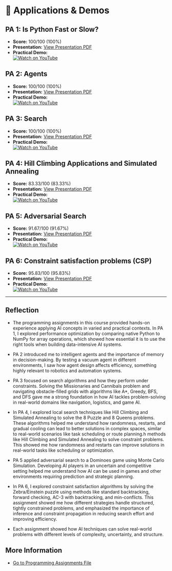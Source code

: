 # 🎥 Applications & Demos

## PA 1: Is Python Fast or Slow?
- **Score:** 100/100 (100%)
- **Presentation:** [View Presentation PDF](./project_presentations/Is_python_fast_or_slow_slides.pdf)
- **Practical Demo:**  
  [![Watch on YouTube](https://img.youtube.com/vi/XSlvegh3Rtw/0.jpg)](https://www.youtube.com/watch?v=XSlvegh3Rtw)

## PA 2: Agents
- **Score:** 100/100 (100%)
- **Presentation:** [View Presentation PDF](./project_presentations/Agents_and_Task_Management_Slides.pdf)
- **Practical Demo:**  
  [![Watch on YouTube](https://img.youtube.com/vi/cP1q-On0Ga8/0.jpg)](https://www.youtube.com/watch?v=cP1q-On0Ga8)

## PA 3: Search
- **Score:** 100/100 (100%)
- **Presentation:** [View Presentation PDF](./project_presentations/Search_Algorithms_Slides.pdf)
- **Practical Demo:**  
  [![Watch on YouTube](https://img.youtube.com/vi/Bkx7HfHAXKI/0.jpg)](https://www.youtube.com/watch?v=Bkx7HfHAXKI)

## PA 4: Hill Climbing Applications and Simulated Annealing
- **Score:** 83.33/100 (83.33%)
- **Presentation:** [View Presentation PDF](./project_presentations/Hill_Climbing_Applications_Slides.pdf)
- **Practical Demo:**  
  [![Watch on YouTube](https://img.youtube.com/vi/N_gFn9xPqpQ/0.jpg)](https://www.youtube.com/watch?v=N_gFn9xPqpQ)

## PA 5: Adversarial Search
- **Score:** 91.67/100 (91.67%)
- **Presentation:** [View Presentation PDF](./project_presentations/Adversarial_Search_(Domino)_Slides.pdf)
- **Practical Demo:**  
  [![Watch on YouTube](https://img.youtube.com/vi/Ew0PU2I5ZSM/0.jpg)](https://www.youtube.com/watch?v=Ew0PU2I5ZSM)

## PA 6: Constraint satisfaction problems (CSP)
- **Score:** 95.83/100 (95.83%)
- **Presentation:** [View Presentation PDF](./project_presentations/CSP_Presentation.pdf)
- **Practical Demo:**  
  [![Watch on YouTube](https://img.youtube.com/vi/DK--tp_awME/0.jpg)](https://www.youtube.com/watch?v=DK--tp_awME)

---

## Reflection
- The programming assignments in this course provided hands-on experience applying AI concepts in varied and practical contexts. In PA 1, I explored performance optimization by comparing native Python to NumPy for array operations, which showed how essential it is to use the right tools when building data-intensive AI systems.

- PA 2 introduced me to intelligent agents and the importance of memory in decision-making. By testing a vacuum agent in different environments, I saw how agent design affects efficiency, something highly relevant to robotics and automation systems.

- PA 3 focused on search algorithms and how they perform under constraints. Solving the Missionaries and Cannibals problem and navigating obstacle-filled grids with algorithms like A*, Greedy, BFS, and DFS gave me a strong foundation in how AI tackles problem-solving in real-world domains like navigation, logistics, and game AI.

- In PA 4, I explored local search techniques like Hill Climbing and Simulated Annealing to solve the 8 Puzzle and 8 Queens problems. These algorithms helped me understand how randomness, restarts, and gradual cooling can lead to better solutions in complex spaces, similar to real-world scenarios like task scheduling or route planning.h methods like Hill Climbing and Simulated Annealing to solve constraint problems. This showed me how randomness and restarts can improve solutions in real-world tasks like scheduling or optimization. 

- PA 5 applied adversarial search to a Dominoes game using Monte Carlo Simulation. Developing AI players in an uncertain and competitive setting helped me understand how AI can be used in games and other environments requiring prediction and strategic planning.

- In PA 6, I explored constraint satisfaction algorithms by solving the Zebra/Einstein puzzle using methods like standard backtracking, forward checking, AC-3 with backtracking, and min-conflicts. This assignment showed me how different strategies handle structured, tightly constrained problems, and emphasized the importance of inference and constraint propagation in reducing search effort and improving efficiency.

- Each assignment showed how AI techniques can solve real-world problems with different levels of complexity, uncertainty, and structure.

## More Information
- [Go to Programming Assignments File](./programming-assignments.md/) 
